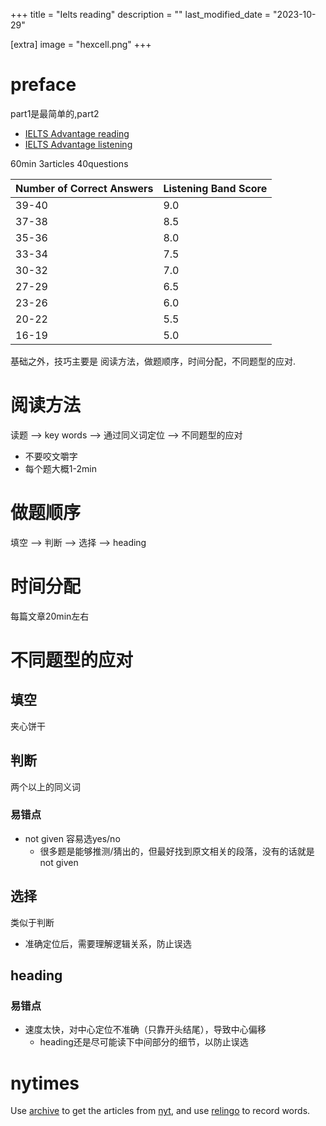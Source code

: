 +++
title = "Ielts reading"
description = ""
last_modified_date = "2023-10-29"

[extra]
image = "hexcell.png"
+++

# preface

part1是最简单的,part2

- [IELTS Advantage reading](https://www.youtube.com/watch?v=OtmUQwPVLko)
- [IELTS Advantage listening](https://www.youtube.com/watch?v=q7xCHfDRdug&t=2280s)

60min 3articles 40questions

| Number of Correct Answers | Listening Band Score |
|---------------------------|----------------------|
| 39-40                     | 9.0                  |
| 37-38                     | 8.5                  |
| 35-36                     | 8.0                  |
| 33-34                     | 7.5                  |
| 30-32                     | 7.0                  |
| 27-29                     | 6.5                  |
| 23-26                     | 6.0                  |
| 20-22                     | 5.5                  |
| 16-19                     | 5.0                  |

基础之外，技巧主要是 阅读方法，做题顺序，时间分配，不同题型的应对.

# 阅读方法

读题 --> key words --> 通过同义词定位 --> 不同题型的应对

- 不要咬文嚼字
- 每个题大概1-2min

# 做题顺序

填空 --> 判断 --> 选择 --> heading

# 时间分配

每篇文章20min左右

# 不同题型的应对

## 填空

夹心饼干

## 判断
两个以上的同义词

### 易错点
- not given 容易选yes/no
  - 很多题是能够推测/猜出的，但最好找到原文相关的段落，没有的话就是not given

## 选择

类似于判断
- 准确定位后，需要理解逻辑关系，防止误选

## heading

### 易错点
- 速度太快，对中心定位不准确（只靠开头结尾），导致中心偏移
  - heading还是尽可能读下中间部分的细节，以防止误选

# nytimes

Use [archive](https://archive.ph/) to get the articles from [nyt](https://www.nytimes.com/), and use [relingo](https://www.nytimes.com/) to record words.
